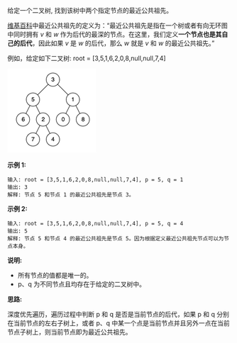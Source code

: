 给定一个二叉树, 找到该树中两个指定节点的最近公共祖先。

[维基百科](https://zh.wikipedia.org/wiki/%E6%9C%80%E8%BF%91%E5%85%AC%E5%85%B1%E7%A5%96%E5%85%88_(%E5%9B%BE%E8%AE%BA))中最近公共祖先的定义为：“最近公共祖先是指在一个树或者有向无环图中同时拥有 *v* 和 *w* 作为后代的最深的节点。在这里，我们定义**一个节点也是其自己的后代**，因此如果 *v* 是 *w* 的后代，那么 *w* 就是 *v* 和 *w* 的最近公共祖先。”

例如，给定如下二叉树: root = [3,5,1,6,2,0,8,null,null,7,4]

![](https://github.com/Tarocch1/leetcode/blob/master/problems/0201%20-%200250/236.%20%E4%BA%8C%E5%8F%89%E6%A0%91%E7%9A%84%E6%9C%80%E8%BF%91%E5%85%AC%E5%85%B1%E7%A5%96%E5%85%88/assets/binarytree.png)

**示例 1:**

```
输入: root = [3,5,1,6,2,0,8,null,null,7,4], p = 5, q = 1
输出: 3
解释: 节点 5 和节点 1 的最近公共祖先是节点 3。
```

**示例 2:**

```
输入: root = [3,5,1,6,2,0,8,null,null,7,4], p = 5, q = 4
输出: 5
解释: 节点 5 和节点 4 的最近公共祖先是节点 5。因为根据定义最近公共祖先节点可以为节点本身。
```

**说明:**

- 所有节点的值都是唯一的。
- p、q 为不同节点且均存在于给定的二叉树中。

**思路:**

深度优先遍历，遍历过程中判断 p 和 q 是否是当前节点的后代，如果 p 和 q 分别在当前节点的左右子树上，或者 p、q 中某一个点是当前节点并且另外一点在当前节点子树上，则当前节点即为最近公共祖先。
